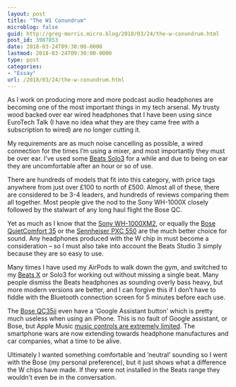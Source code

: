 ```yaml
---
layout: post
title: "The W1 Conundrum"
microblog: false
guid: http://greg-morris.micro.blog/2018/03/24/the-w-conundrum.html
post_id: 3987853
date: 2018-03-24T09:30:00-0000
lastmod: 2018-03-24T09:30:00-0000
type: post
categories:
- "Essay"
url: /2018/03/24/the-w-conundrum.html
---
```

<!--kg-card-begin: html--><p><!--kg-card-begin: html--></p>
<p>As I work on producing more and more podcast audio headphones are becoming one of the most important things in my tech arsenal. My trusty wood backed over ear wired headphones that I have been using since EuroTech Talk (I have no idea what they are they came free with a subscription to wired) are no longer cutting it.</p>
<p>My requirements are as much noise cancelling as possible, a wired connection for the times I’m using a mixer, and most importantly they must be over ear. I’ve used some <a href="https://www.amazon.co.uk/Beats-Dr-Dre-Wireless-Headphones-Black/dp/B01LW0M4J1/ref=as_li_ss_tl?s=electronics&amp;ie=UTF8&amp;qid=1521882178&amp;sr=1-1&amp;keywords=solo+3&amp;linkCode=ll1&amp;tag=gr36-21&amp;linkId=a876c4c968415aac9658e0cce98feb52">Beats Solo3</a> for a while and due to being on ear they are uncomfortable after an hour or so of use.</p>
<p>There are hundreds of models that fit into this category, with price tags anywhere from just over £100 to north of £500. Almost all of these, there are considered to be 3-4 leaders, and hundreds of reviews comparing them all together. Most people give the nod to the Sony WH-1000X closely followed by the stalwart of any long haul flight the Bose QC.</p>
<p>Yet as much as I know that the <a href="https://www.amazon.co.uk/Sony-WH-1000XM2-Cancelling-Resolution-Recognition-Black/dp/B074ZRG5MN/ref=as_li_ss_tl?s=electronics&amp;ie=UTF8&amp;qid=1521881813&amp;sr=1-1&amp;keywords=sony+1000xm2&amp;linkCode=ll1&amp;tag=gr36-21&amp;linkId=1d3870b83c3e3f092a00db5a8ea802a9">Sony WH-1000XM2</a>, or equally the <a href="https://www.amazon.co.uk/Bose-QuietComfort-Wireless-Headphones-Cancelling/dp/B01E3SNO1G/ref=as_li_ss_tl?s=electronics&amp;ie=UTF8&amp;qid=1521881787&amp;sr=1-1&amp;keywords=BOse+QC35&amp;linkCode=ll1&amp;tag=gr36-21&amp;linkId=7c0d32d221b6eb1d208501606080b5fd">Bose QuietComfort 35</a> or the <a href="https://www.amazon.co.uk/Sennheiser-PXC-550-Wireless-Cancelling-Black/dp/B01E3XLNA0/ref=as_li_ss_tl?ie=UTF8&amp;qid=1521881730&amp;sr=8-2&amp;keywords=Sennheiser+PXC+550&amp;linkCode=ll1&amp;tag=gr36-21&amp;linkId=e4cc1101fde208a3a4a5290d7e15b438">Sennheiser PXC 550</a> are the much better choice for sound. Any headphones produced with the W chip in must become a consideration – so I must also take into account the Beats Studio 3 simply because they are so easy to use.</p>
<p>Many times I have used my AirPods to walk down the gym, and switched to my <a href="https://www.amazon.co.uk/Beats-Dr-Dre-BeatsX-Earphones-Black/dp/B01LW9IKX7/ref=as_li_ss_tl?s=electronics&amp;ie=UTF8&amp;qid=1521884335&amp;sr=1-1&amp;keywords=beats+x&amp;linkCode=ll1&amp;tag=gr36-21&amp;linkId=265528e898c78c9ed48651da32c1d568">Beats X</a> or Solo3 for working out without missing a single beat. Many people dismiss the Beats headphones as sounding overly bass heavy, but more modern versions are better, and I can forgive this if I don’t have to fiddle with the Bluetooth connection screen for 5 minutes before each use.</p>
<p>The <a href="https://www.amazon.co.uk/Bose-QuietComfort-Wireless-Headphones-Cancelling/dp/B01E3SNO1G/ref=as_li_ss_tl?s=electronics&amp;ie=UTF8&amp;qid=1521881787&amp;sr=1-1&amp;keywords=BOse+QC35&amp;linkCode=ll1&amp;tag=gr36-21&amp;linkId=7c0d32d221b6eb1d208501606080b5fd">Bose QC35ii</a> even have a ‘Google Assistant button’ which is pretty much useless when using an iPhone. This is no fault of Google assistant, or Bose, but Apple Music <a href="https://www.youtube.com/watch?v=5YKe2nndGUc">music controls are extremely limited</a>. The smartphone wars are now extending towards headphone manufactures and car companies, what a time to be alive.</p>
<p>Ultimately I wanted something comfortable and ’neutral’ sounding so I went with the Bose (my personal preference), but it just shows what a difference the W chips have made. If they were not installed in the Beats range they wouldn’t even be in the conversation.</p>
<p><!--kg-card-end: html--></p>
<!--kg-card-end: html-->
